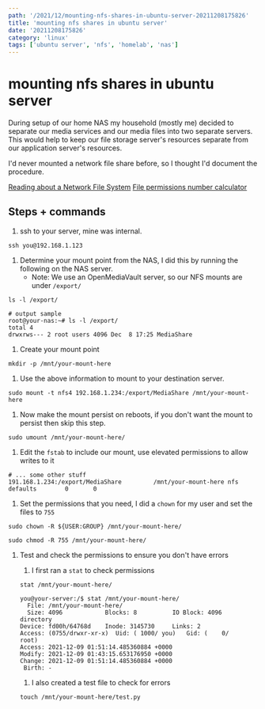 ```yaml
---
path: '/2021/12/mounting-nfs-shares-in-ubuntu-server-20211208175826'
title: 'mounting nfs shares in ubuntu server'
date: '20211208175826'
category: 'linux'
tags: ['ubuntu server', 'nfs', 'homelab', 'nas']
---
```


# mounting nfs shares in ubuntu server
During setup of our home NAS my household (mostly me) decided to separate our media
services and our media files into two separate servers. This would help to keep
our file storage server's resources separate from our application server's resources.

I'd never mounted a network file share before, so I thought I'd document the procedure.

[Reading about a Network File System](https://www.datto.com/blog/what-is-nfs-file-share)
[File permissions number calculator](https://chmod-calculator.com/)

## Steps + commands
1. ssh to your server, mine was internal.

```
ssh you@192.168.1.123
```

1. Determine your mount point from the NAS, I did this by running the following on the NAS server.
    * Note: We use an OpenMediaVault server, so our NFS mounts are under `/export/`

```
ls -l /export/

# output sample
root@your-nas:~# ls -l /export/
total 4
drwxrws--- 2 root users 4096 Dec  8 17:25 MediaShare
```

1. Create your mount point

```
mkdir -p /mnt/your-mount-here
```

1. Use the above information to mount to your destination server.

```
sudo mount -t nfs4 192.168.1.234:/export/MediaShare /mnt/your-mount-here
```

1. Now make the mount persist on reboots, if you don't want the mount to persist then skip this step.

```
sudo umount /mnt/your-mount-here/
```

1. Edit the `fstab` to include our mount, use elevated permissions to allow writes to it

```
# ... some other stuff
191.168.1.234:/export/MediaShare         /mnt/your-mount-here nfs     defaults        0       0
```

1. Set the permissions that you need, I did a `chown` for my user and set the files to `755`

```
sudo chown -R ${USER:GROUP} /mnt/your-mount-here/

sudo chmod -R 755 /mnt/your-mount-here/
```

1. Test and check the permissions to ensure you don't have errors

    1. I first ran a `stat` to check permissions
    ```
    stat /mnt/your-mount-here/

    you@your-server:/$ stat /mnt/your-mount-here/
      File: /mnt/your-mount-here/
      Size: 4096            Blocks: 8          IO Block: 4096   directory
    Device: fd00h/64768d    Inode: 3145730     Links: 2
    Access: (0755/drwxr-xr-x)  Uid: ( 1000/ you)   Gid: (    0/    root)
    Access: 2021-12-09 01:51:14.485360884 +0000
    Modify: 2021-12-09 01:43:15.653176950 +0000
    Change: 2021-12-09 01:51:14.485360884 +0000
     Birth: -
    ```

    1. I also created a test file to check for errors

    ```
    touch /mnt/your-mount-here/test.py
    ```
